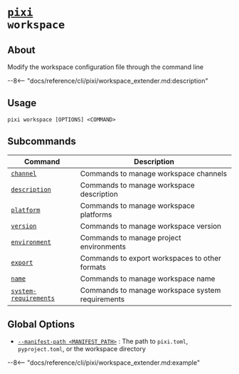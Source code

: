 <!--- This file is autogenerated. Do not edit manually! -->
# <code>[pixi](../pixi.md) workspace</code>

## About
Modify the workspace configuration file through the command line

--8<-- "docs/reference/cli/pixi/workspace_extender.md:description"

## Usage
```
pixi workspace [OPTIONS] <COMMAND>
```

## Subcommands
| Command | Description |
|---------|-------------|
| [`channel`](workspace/channel.md) | Commands to manage workspace channels |
| [`description`](workspace/description.md) | Commands to manage workspace description |
| [`platform`](workspace/platform.md) | Commands to manage workspace platforms |
| [`version`](workspace/version.md) | Commands to manage workspace version |
| [`environment`](workspace/environment.md) | Commands to manage project environments |
| [`export`](workspace/export.md) | Commands to export workspaces to other formats |
| [`name`](workspace/name.md) | Commands to manage workspace name |
| [`system-requirements`](workspace/system-requirements.md) | Commands to manage workspace system requirements |


## Global Options
- <a id="arg---manifest-path" href="#arg---manifest-path">`--manifest-path <MANIFEST_PATH>`</a>
:  The path to `pixi.toml`, `pyproject.toml`, or the workspace directory

--8<-- "docs/reference/cli/pixi/workspace_extender.md:example"
